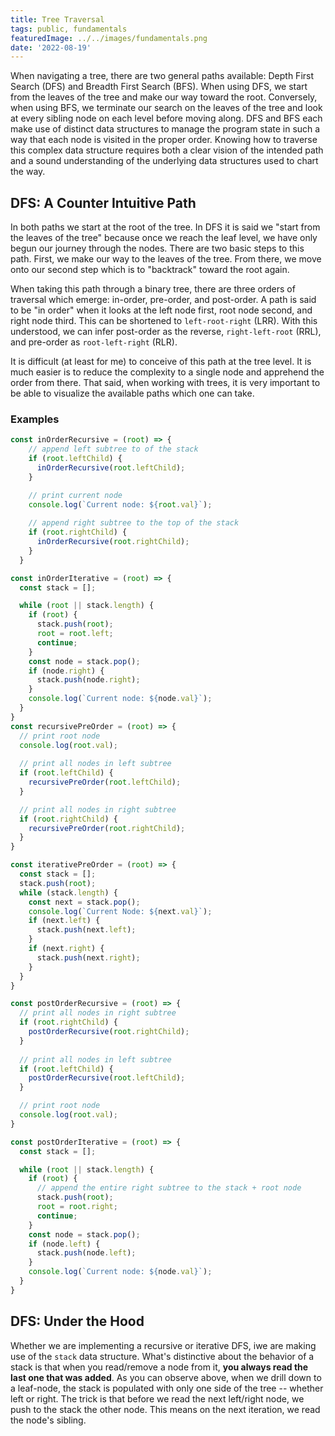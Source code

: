 ```yaml
---
title: Tree Traversal
tags: public, fundamentals
featuredImage: ../../images/fundamentals.png
date: '2022-08-19'
---
```


When navigating a tree, there are two general paths available: Depth First Search (DFS) and Breadth First Search (BFS). When using DFS, we start from the leaves of the tree and make our way toward the root. Conversely, when using BFS, we terminate our search on the leaves of the tree and look at every sibling node on each level before moving along. DFS and BFS each make use of distinct data structures to manage the program state in such a way that each node is visited in the proper order. Knowing how to traverse this complex data structure requires both a clear vision of the intended path and a sound understanding of the underlying data structures used to chart the way.

## DFS: A Counter Intuitive Path
In both paths we start at the root of the tree. In DFS it is said we "start from the leaves of the tree" because once we reach the leaf level, we have only begun our journey through the nodes. There are two basic steps to this path. First, we make our way to the leaves of the tree. From there, we move onto our second step which is to "backtrack" toward the root again.

When taking this path through a binary tree, there are three orders of traversal which emerge: in-order, pre-order, and post-order. A path is said to be "in order" when it looks at the left node first, root node second, and right node third. This can be shortened to `left-root-right` (LRR). With this understood, we can infer post-order as the reverse, `right-left-root` (RRL), and pre-order as `root-left-right` (RLR).

It is difficult (at least for me) to conceive of this path at the tree level. It is much easier is to reduce the complexity to a single node and apprehend the order from there. That said, when working with trees, it is very important to be able to visualize the available paths which one can take.

### Examples
```javascript
const inOrderRecursive = (root) => {
    // append left subtree to of the stack 
    if (root.leftChild) {
      inOrderRecursive(root.leftChild);
    }

    // print current node
    console.log(`Current node: ${root.val}`);
    
    // append right subtree to the top of the stack 
    if (root.rightChild) {
      inOrderRecursive(root.rightChild);
    }
  }

const inOrderIterative = (root) => {
  const stack = [];

  while (root || stack.length) {
    if (root) {
      stack.push(root);
      root = root.left;
      continue;
    }
    const node = stack.pop();
    if (node.right) {
      stack.push(node.right);
    }
    console.log(`Current node: ${node.val}`);
  }
}
const recursivePreOrder = (root) => {
  // print root node
  console.log(root.val);
  
  // print all nodes in left subtree 
  if (root.leftChild) {
    recursivePreOrder(root.leftChild);
  }

  // print all nodes in right subtree
  if (root.rightChild) {
    recursivePreOrder(root.rightChild);
  }
}

const iterativePreOrder = (root) => {
  const stack = [];
  stack.push(root);
  while (stack.length) {
    const next = stack.pop();
    console.log(`Current Node: ${next.val}`);
    if (next.left) {
      stack.push(next.left);
    }
    if (next.right) {
      stack.push(next.right);
    }
  }
}

const postOrderRecursive = (root) => {
  // print all nodes in right subtree
  if (root.rightChild) {
    postOrderRecursive(root.rightChild);
  }
  
  // print all nodes in left subtree 
  if (root.leftChild) {
    postOrderRecursive(root.leftChild);
  }

  // print root node
  console.log(root.val);
}

const postOrderIterative = (root) => {
  const stack = [];

  while (root || stack.length) {
    if (root) {
      // append the entire right subtree to the stack + root node
      stack.push(root);
      root = root.right;
      continue;
    }
    const node = stack.pop();
    if (node.left) {
      stack.push(node.left);
    }
    console.log(`Current node: ${node.val}`);
  }
}
```

## DFS: Under the Hood
Whether we are implementing a recursive or iterative DFS, iwe are making use of the `stack` data structure. What's distinctive about the behavior of a stack is that when you read/remove a node from it, **you always read the last one that was added**. As you can observe above, when we drill down to a leaf-node, the stack is populated with only one side of the tree -- whether left or right. The trick is that before we read the next left/right node, we push to the stack the other node. This means on the next iteration, we read the node's sibling. 
